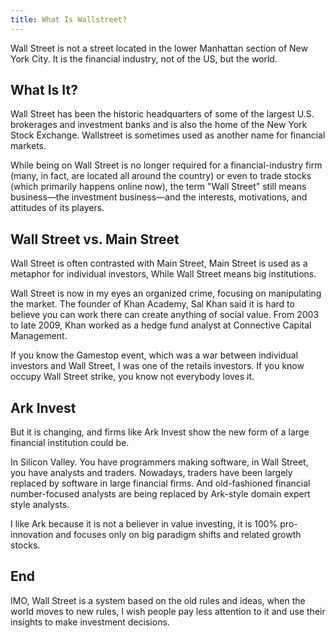 ```yaml
---
title: What Is Wallstreet?
---
```


Wall Street is not a street located in the lower Manhattan section of New York City. It is the financial industry, not of the US, but the world.

## What Is It?
Wall Street has been the historic headquarters of some of the largest U.S. brokerages and investment banks and is also the home of the New York Stock Exchange. Wallstreet is sometimes used as another name for financial markets.

While being on Wall Street is no longer required for a financial-industry firm (many, in fact, are located all around the country) or even to trade stocks (which primarily happens online now), the term "Wall Street" still means business—the investment business—and the interests, motivations, and attitudes of its players.

## Wall Street vs. Main Street

Wall Street is often contrasted with Main Street, Main Street is used as a metaphor for individual investors, While Wall Street means big institutions.

Wall Street is now in my eyes an organized crime, focusing on manipulating the market. The founder of Khan Academy, Sal Khan said it is hard to believe you can work there can create anything of social value. From 2003 to late 2009, Khan worked as a hedge fund analyst at Connective Capital Management. 

If you know the Gamestop event, which was a war between individual investors and Wall Street, I was one of the retails investors. If you know occupy Wall Street strike, you know not everybody loves it.

## Ark Invest

But it is changing, and firms like Ark Invest show the new form of a large financial institution could be.

In Silicon Valley. You have programmers making software, in Wall Street, you have analysts and traders. Nowadays, traders have been largely replaced by software in large financial firms. And old-fashioned financial number-focused analysts are being replaced by Ark-style domain expert style analysts. 

I like Ark because it is not a believer in value investing, it is 100% pro-innovation and focuses only on big paradigm shifts and related growth stocks.

## End

IMO, Wall Street is a system based on the old rules and ideas, when the world moves to new rules, I wish people pay less attention to it and use their insights to make investment decisions.